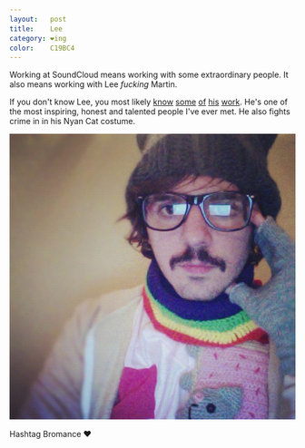 ```yaml
---
layout:   post
title:    Lee
category: ❤ing
color:    C19BC4
---
```


Working at SoundCloud means working with some extraordinary people.
It also means working with Lee _fucking_ Martin.

If you don't know Lee, you most likely [know][know] [some][some] [of][of]
[his][his] [work][work].
He's one of the most inspiring, honest and talented people I've ever met.
He also fights crime in in his Nyan Cat costume.

<div class="img-wrapper">
  <img src='/img/lee.jpg' alt='nyan lee' />
</div>

Hashtag Bromance ❤

[know]: http://stream.bandofhorses.com/
[some]: http://foofighters.fm/
[of]:   http://destroyed.moby.com/
[his]:  http://spectrogr.am/
[work]: http://stratus.sc/
